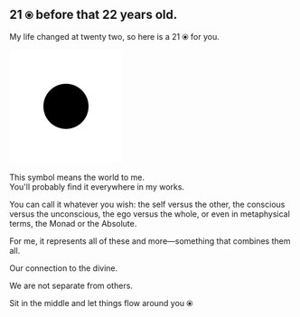## 21 `⦿` before that 22 years old.

My life changed at twenty two, so here is a 21 ⦿ for you.

[![The Divine](whole/public/favicon.svg)](https://dot.ya-ya.tech)

This symbol means the world to me.
<br>You'll probably find it everywhere in my works.

You can call it whatever you wish: the self versus the other, the conscious versus the unconscious, the ego versus the whole, or even in metaphysical terms, the Monad or the Absolute.

For me, it represents all of these and more—something that combines them all.

Our connection to the divine.

We are not separate from others.

Sit in the middle and let things flow around you ⦿
